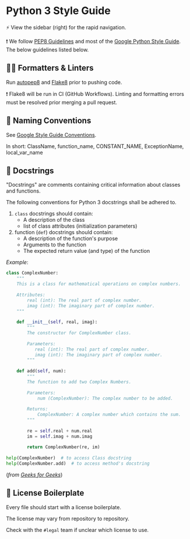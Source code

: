 # Python 3 Style Guide

:zap: View the sidebar (right) for the rapid navigation.

:exclamation: We follow [PEP8 Guidelines](https://peps.python.org/pep-0008/#naming-conventions) and most of the [Google Python Style Guide](https://google.github.io/styleguide/pyguide.html). The below guidelines listed below.

## :guardsman: Formatters & Linters

Run [autopep8](https://pypi.org/project/autopep8/) and [Flake8](https://pypi.org/project/flake8/) prior to pushing code.

:exclamation: Flake8 will be run in CI (GitHub Workflows). Linting and formatting errors must be resolved prior merging a pull request.

## :speech_balloon: Naming Conventions

See [Google Style Guide Conventions](https://google.github.io/styleguide/pyguide.html#316-naming).

In short: ClassName, function_name, CONSTANT_NAME, ExceptionName, local_var_name

## :notebook_with_decorative_cover: Docstrings

"Docstrings" are comments containing critical information about classes and functions.

The following conventions for Python 3 docstrings shall be adhered to.

1. `class` docstrings should contain:
   - A description of the class
   - list of class attributes (initialization parameters)
2. function (`def`) docstrings should contain:
   - A description of the function's purpose
   - Arguments to the function
   - The expected return value (and type) of the function

*Example*:

```python
class ComplexNumber:
    """
    This is a class for mathematical operations on complex numbers.
      
    Attributes:
        real (int): The real part of complex number.
        imag (int): The imaginary part of complex number.
    """
  
    def __init__(self, real, imag):
        """
        The constructor for ComplexNumber class.
  
        Parameters:
           real (int): The real part of complex number.
           imag (int): The imaginary part of complex number.   
        """
  
    def add(self, num):
        """
        The function to add two Complex Numbers.
  
        Parameters:
            num (ComplexNumber): The complex number to be added.
          
        Returns:
            ComplexNumber: A complex number which contains the sum.
        """
  
        re = self.real + num.real
        im = self.imag + num.imag
  
        return ComplexNumber(re, im)
  
help(ComplexNumber)  # to access Class docstring
help(ComplexNumber.add)  # to access method's docstring
```
(*from [Geeks for Geeks](https://www.geeksforgeeks.org/python-docstrings/)*)

## :page_with_curl: License Boilerplate

Every file should start with a license boilerplate.

The license may vary from repository to repository.

Check with the `#legal` team if unclear which license to use.
